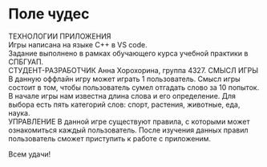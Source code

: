 # Поле чудес
ТЕХНОЛОГИИ ПРИЛОЖЕНИЯ<br>
Игры написана на языке С++ в VS code.<br>
Задание выполнено в рамках обучающего курса учебной практики в СПБГУАП.<br>
СТУДЕНТ-РАЗРАБОТЧИК
Анна Хорохорина, группа 4327.
СМЫСЛ ИГРЫ
В данную оффлайн игру может играть 1 пользователь. Смысл игры состоит в том, чтобы пользователь сумел отгадать слово за 10 попыток. В начале игры нам известна длина слова и его определение. Для выбора есть пять категорий слов: спорт, растения, животные, еда, наука.  
УПРАВЛЕНИЕ
В данной игре существуют правила, с которыми может ознакомиться каждый пользователь.
После изучения данных правил пользователь сможет приступить к работе с приложеним.

Всем удачи!
